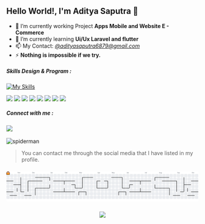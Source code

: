 ## Hello World!, I'm Aditya Saputra  👋

<!--
**Adityaaaxz/Adityaaaxz** is a ✨ _special_ ✨ repository because its `README.md` (this file) appears on your GitHub profile.

Here are some ideas to get you started:

- 🔭 I’m currently working on ...
- 🌱 I’m currently learning ...
- 👯 I’m looking to collaborate on ...
- 🤔 I’m looking for help with ...
- 💬 Ask me about ...
- 📫 How to reach me: ...
- 😄 Pronouns: ...
- ⚡ Fun fact: ...
-->
- 🔭 I’m currently working Project **Apps Mobile and Website E - Commerce**
- 🌱 I’m currently learning **Ui/Ux Laravel and flutter**
- 📫 My Contact: *[@adityasaputra6879@gmail.com]()*
- ⚡ **Nothing is impossible if we try.**
##### Skills Design & Program :
[![My Skills](https://skillicons.dev/icons?i=blender,flutter,photoshop,figma&theme=light)](https://skillicons.dev)

<img src="https://img.shields.io/badge/ChatGPT-74aa9c?style=for-the-badge&logo=openai&logoColor=white" />
<img src="https://img.shields.io/badge/Dart-0175C2?style=for-the-badge&logo=dart&logoColor=white" />
<img src="https://img.shields.io/badge/HTML5-E34F26?style=for-the-badge&logo=html5&logoColor=white" />
<img src="https://img.shields.io/badge/JavaScript-323330?style=for-the-badge&logo=javascript&logoColor=F7DF1E" />
<img src="https://img.shields.io/badge/PHP-777BB4?style=for-the-badge&logo=php&logoColor=white" />
<img src="https://img.shields.io/badge/Python-FFD43B?style=for-the-badge&logo=python&logoColor=blue" />
<img src="https://img.shields.io/badge/Laravel-FF2D20?style=for-the-badge&logo=laravel&logoColor=white" />
<img src="https://img.shields.io/badge/React_Native-20232A?style=for-the-badge&logo=react&logoColor=61DAFB" />

##### Connect with me :
<img src="https://img.shields.io/badge/GitHub-100000?style=for-the-badge&logo=github&logoColor=white" />

![spiderman](gif/spiderman.gif)
> You can contact me through the social media that I have listed in my profile.

###

<picture>
  <source media="(prefers-color-scheme: dark)" srcset="https://raw.githubusercontent.com/adityaaaxz/adityaaaxz/output/pacman-contribution-graph-dark.svg">
  <source media="(prefers-color-scheme: light)" srcset="https://raw.githubusercontent.com/adityaaaxz/adityaaaxz/output/pacman-contribution-graph.svg">
  <img alt="pacman contribution graph" src="https://raw.githubusercontent.com/adityaaaxz/adityaaaxz/output/pacman-contribution-graph.svg">
</picture>

###

<div align="center">
  <img src="https://visitor-badge.laobi.icu/badge?page_id=adityaaaxz.adityaaaxz&"  />
</div>

###
